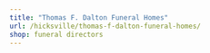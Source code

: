 ```yaml
---
title: "Thomas F. Dalton Funeral Homes"
url: /hicksville/thomas-f-dalton-funeral-homes/
shop: funeral directors
---
```

